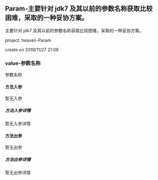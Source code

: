 ## Param-主要针对 jdk7 及其以前的参数名称获取比较困难，采取的一种妥协方案。

主要针对 jdk7 及其以前的参数名称获取比较困难，采取的一种妥协方案。
<p> project: heaven-Param </p>
<p> create on 2019/11/27 21:09 </p>

### value-参数名称

参数名称

#### 方法入参

暂无入参

##### 方法入参详情

暂无入参详情

#### 方法出参

暂无出参

##### 方法出参详情

暂无出参详情




